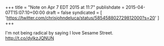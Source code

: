 +++
title = "Note on Apr 7 EDT 2015 at 11:7"
publishdate = 2015-04-07T15:07:10+00:00
draft = false
syndicated = [ 'https://twitter.com/chrisjohndeluca/status/585458802729812000?s=20' ]
+++

I'm not being radical by saying I love Sesame Street. http://t.co/dylkzJQNUN
